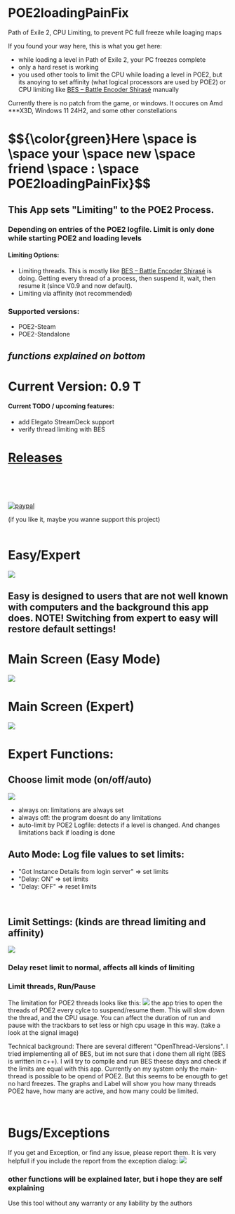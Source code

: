 # POE2loadingPainFix
Path of Exile 2, CPU Limiting, to prevent PC full freeze while loaging maps

If you found your way here, this is what you get here:
<ul>
      <li>while loading a level in Path of Exile 2, your PC freezes complete</li>
      <li>only a hard reset is working</li>
      <li>you used other tools to limit the CPU while loading a level in POE2, but its anoying to set affinity (what logical processors are used by POE2) or CPU limiting like 
            <a href="https://mion.yosei.fi/BES/">BES – Battle Encoder Shirasé</a>
  manually </li>
</ul>


Currently there is no patch from the game, or windows.
It occures on Amd ***X3D, Windows 11 24H2, and some other constellations

<h1>
$${\color{green}Here \space is \space your \space new \space friend \space : \space POE2loadingPainFix}$$
</h1>

<H2>
      This App sets "Limiting" to the POE2 Process.            
</H2>
<H3>Depending on entries of the POE2 logfile. Limit is only done while starting POE2 and loading levels</H3>
<H4>Limiting Options:</H4>
<ul>
      <li>Limiting threads. This is mostly like 
            <a href="https://mion.yosei.fi/BES/">BES – Battle Encoder Shirasé</a> is doing. Getting every thread of a process, then suspend it, wait, then resume it (since V0.9 and now default). </li>
      <li>Limiting via affinity (not recommended)</li>
</ul>

<H3>Supported versions:</H3>
<ul>
      <li>POE2-Steam</li>
      <li>POE2-Standalone</li>
</ul>


*functions explained on bottom*
<BR>
-----------------

<H1>Current Version: 0.9
 T</H1>

<h4>Current TODO / upcoming features:</h4>
<ul>
      <li>add Elegato StreamDeck support</li>
      <li>verify thread limiting with BES</li>
</ul>


<H1>
<a href="https://github.com/CrimsonED1/POE2loadingPainFix/releases">
  Releases
</a>
            </H1>
<br><br><br>
<p>
  <a href="https://www.paypal.me/crimsoned">
      <img src="https://www.paypalobjects.com/en_US/i/btn/btn_donateCC_LG.gif" alt="paypal">
  </a>
</p>
(if you like it, maybe you wanne support this project)
<br><br>

<H1>Easy/Expert</H1>
<img src="https://github.com/user-attachments/assets/56dc8b14-e44f-48c9-b79e-a3d16466946f">
<H2>Easy is designed to users that are not well known with computers and the background this app does. NOTE! Switching from expert to easy will restore default settings!</H2>

<H1>Main Screen (Easy Mode)</H1>
<img src="https://github.com/CrimsonED1/POE2loadingPainFix/blob/main/README_Sources/images/EasyMode.png?raw=true">

<H1>Main Screen (Expert)</H1>

<img src="https://github.com/CrimsonED1/POE2loadingPainFix/blob/main/README_Sources/images/ExpertMode.png?raw=true">

<H1>Expert Functions:</H1>
<H2>Choose limit mode (on/off/auto)</H2>
<img src="https://github.com/CrimsonED1/POE2loadingPainFix/blob/main/README_Sources/images/auto_functions.png?raw=true">

<ul>
      <li>always on: limitations are always set </li>
      <li>always off: the program doesnt do any limitations</li>
      <li>auto-limit by POE2 Logfile: detects if a level is changed. And changes limitations back if loading is done</li>
      
</ul>

<H2>Auto Mode: Log file values to set limits:</H2>
<ul>
      <li>"Got Instance Details from login server" => set limits</li>
      <li>"Delay: ON" => set limits</li>
      <li>"Delay: OFF" => reset limits</li>
</ul>
<br>

<H2>Limit Settings: (kinds are thread limiting and affinity)</H2>
<img src="https://github.com/CrimsonED1/POE2loadingPainFix/blob/main/README_Sources/images/limit_settings.png?raw=true">
<H3>Delay reset limit to normal, affects all kinds of limiting</H3>

<H3>Limit threads, Run/Pause</H3>
The limitation for POE2 threads looks like this:
<img src="https://github.com/CrimsonED1/POE2loadingPainFix/blob/main/README_Sources/images/signal_limit_threads.png?raw=true">
the app tries to open the threads of POE2 every cylce to suspend/resume them. This will slow down the thread, and the CPU usage. 
You can affect the duration of run and pause with the trackbars to set less or high cpu usage in this way. (take a look at the signal image)

Technical background:
There are several different "OpenThread-Versions". I tried implementing all of BES, but im not sure that i done them all right (BES is written in c++). I will try to compile and run BES theese days and check if the limits are equal with this app. Currently on my system only the main-thread is possible to be opend of POE2. But this seems to be enougth to get no hard freezes.
The graphs and Label will show you how many threads POE2 have, how many are active, and how many could be limited.


<br>
<H1>Bugs/Exceptions</H1>
If you get and Exception, or find any issue, please report them.
It is very helpfull if you include the report from the exception dialog:
<img src="https://github.com/CrimsonED1/POE2loadingPainFix/blob/main/README_Sources/images/exception_dialog.png?raw=true">

<br>


<h3>other functions will be explained later, but i hope they are self explaining</h3>



Use this tool without any warranty or any liability by the authors
